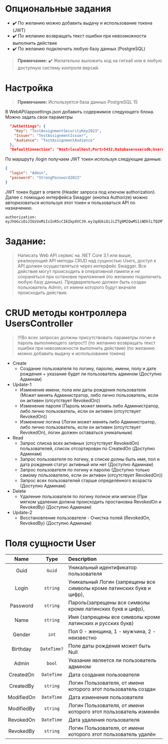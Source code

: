# Опциональные задания
- ✔️ По желанию можно добавить выдачу и использование токена (JWT)
- ✔️ По желанию возвращать текст ошибки при невозможности выполнить действие
- ✔️ По желанию подключить любую базу данных (PostgreSQL)
> **Примечание:** ✔️ Желательно выложить код на гитхаб или в любую доступную систему контроля
> версий.

# Настройка
> **Примечание:** Используется база данных PostgreSQL 15  

В WebAPI/appsettings.json добавить содержимое следующего блока. Можно задать свои параметры
```json
  "JwtSettings": {
    "Key": "TestAssignmentSecurityKey2023",
    "Issuer": "TestAssignmentIssuer",
    "Audience": "TestAssignmentAudience"
  },
  "DefaultConnection": "Host=localhost;Port=5432;Database=usersdb;Username=postgres;Password=Password1"
```
По маршруту /login получаем JWT токен используя следующие данные:
```json
{
  "login": "Admin",
  "password": "StrongPassword2023"
}
```
JWT токен будет в ответе (Header запроса под ключом authorization). Далее с помощью интерфейса Swagger (кнопка Authorize) можно авторизоваться используя этот токен и пользоваться
API по назначению.
```
authorization: eyJhbGciOiJIUzUxMiIsInR5cCI6IkpXVCJ9.eyJqdGkiOiJiZTg0M2QwMS1iNDhlLTQ2MTktOGYzYy1lMjMzNzQ0MGZjMjUiLCJzdWIiOiI3MWU5N2I4Ny05NWFkLTRmMWEtODQyNi01OWNiZmY0YjBmYzciLCJuYW1lIjoiQWRtaW4iLCJJc0FkbWluIjoiVHJ1ZSIsIm5iZiI6MTY4NTU1MDE5MywiZXhwIjoxNjg1NTUzNzkzLCJpYXQiOjE2ODU1NTAxOTMsImlzcyI6IlRlc3RBc3NpZ25tZW50SXNzdWVyIiwiYXVkIjoiVGVzdEFzc2lnbm1lbnRBdWRpZW5jZSJ9.ozDrer4h9zSGN5wxDlsHXMWb0LCu1Z4A2SfUaGtroGTJxYrH8AZ_InxLmLDlJzgYEti55wYs8yzAczFKFYD1Ow
```

# Задание: 
> Написать Web API сервис на .NET Core 3.1 или выше, реализующий API методы CRUD над
> сущностью Users, доступ к API должен осуществляться через интерфейс Swagger.
> Все действия могут происходить в оперативной памяти и не сохраняться при остановке
> приложения (по желанию подключить любую базу данных).
> Предварительно должен быть создан пользователь Admin, от имени которого будут вначале
> происходить действия.

# CRUD методы контроллера UsersController
 > !!!Во всех запросах должны присутствовать параметры логин и пароль выполняющего запрос!!!
 > (по желанию возвращать текст ошибки при невозможности выполнить действие)
 > (по желанию можно добавить выдачу и использование токена)
 - Create
    - Создание пользователя по логину, паролю, имени, полу и дате рождения + указание будет ли
пользователь админом (Доступно Админам)
  - Update-1
    - Изменение имени, пола или даты рождения пользователя (Может менять Администратор, либо
    лично пользователь, если он активен (отсутствует RevokedOn))
    - Изменение пароля (Пароль может менять либо Администратор, либо лично пользователь, если
    он активен (отсутствует RevokedOn))
    - Изменение логина (Логин может менять либо Администратор, либо лично пользователь, если
    он активен (отсутствует RevokedOn), логин должен оставаться уникальным)
  - Read
    - Запрос списка всех активных (отсутствует RevokedOn) пользователей, список отсортирован по
    CreatedOn (Доступно Админам)
    - Запрос пользователя по логину, в списке долны быть имя, пол и дата рождения статус активный
    или нет (Доступно Админам)
    - Запрос пользователя по логину и паролю (Доступно только самому пользователю, если он
    активен (отсутствует RevokedOn))
    - Запрос всех пользователей старше определённого возраста (Доступно Админам)
  - Delete
    - Удаление пользователя по логину полное или мягкое (При мягком удалении должна
    происходить простановка RevokedOn и RevokedBy) (Доступно Админам)
  - Update-2
    - Восстановление пользователя - Очистка полей (RevokedOn, RevokedBy) (Доступно Админам)

# Поля сущности User
| Name         | Type         | Description                                                           |
|:------------:|:------------:|:----------------------------------------------------------------------|
| Guid         |`Guid`        | Уникальный идентификатор пользователя                                 |
| Login        |`string`      | Уникальный Логин (запрещены все символы кроме латинских букв и цифр), |
| Password     |`string`      | Пароль(запрещены все символы кроме латинских букв и цифр),            |
| Name         |`string`      | Имя (запрещены все символы кроме латинских и русских букв)            |
| Gender       |`int`         | Пол 0 - женщина, 1 - мужчина, 2 - неизвестно                          |
| Birthday     |`DateTime?`   | Поле даты рождения может быть Null                                    |
| Admin        |`bool`        | Указание является ли пользователь админом                             |
| CreatedOn    |`DateTime`    | Дата создания пользователя                                            |
| CreatedBy    |`string`      | Логин Пользователя, от имени которого этот пользователь создан        |
| ModifiedOn   |`DateTime`    | Дата изменения пользователя                                           |
| ModifiedBy   |`string`      | Логин Пользователя, от имени которого этот пользователь изменён       |
| RevokedOn    |`DateTime`    | Дата удаления пользователя                                            |
| RevokedBy    |`string`      | Логин Пользователя, от имени которого этот пользователь удалён        |
